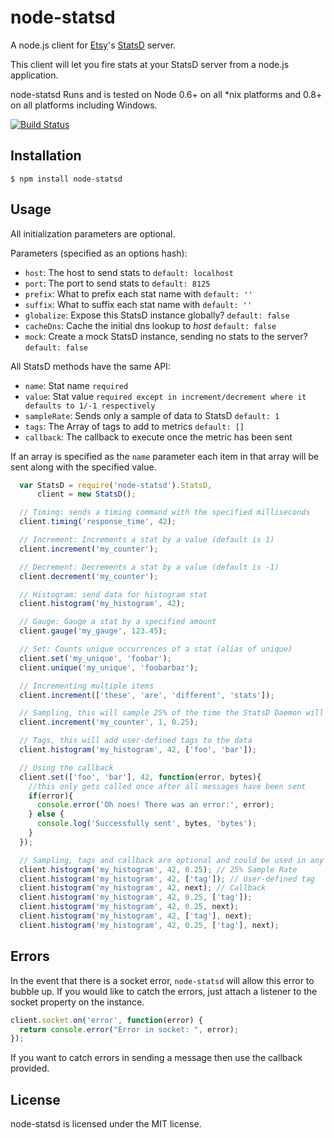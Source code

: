 # node-statsd

A node.js client for [Etsy](http://etsy.com)'s [StatsD](https://github.com/etsy/statsd) server.

This client will let you fire stats at your StatsD server from a node.js application.

node-statsd Runs and is tested on Node 0.6+ on all *nix platforms and 0.8+ on all platforms including Windows.

[![Build Status](https://secure.travis-ci.org/sivy/node-statsd.png?branch=master)](http://travis-ci.org/sivy/node-statsd)

## Installation

```
$ npm install node-statsd
```

## Usage

All initialization parameters are optional.

Parameters (specified as an options hash):
* `host`:      The host to send stats to `default: localhost`
* `port`:      The port to send stats to `default: 8125`
* `prefix`:    What to prefix each stat name with `default: ''`
* `suffix`:    What to suffix each stat name with `default: ''`
* `globalize`: Expose this StatsD instance globally? `default: false`
* `cacheDns`:  Cache the initial dns lookup to *host* `default: false`
* `mock`:      Create a mock StatsD instance, sending no stats to the server? `default: false`

All StatsD methods have the same API:
* `name`:       Stat name `required`
* `value`:      Stat value `required except in increment/decrement where it defaults to 1/-1 respectively`
* `sampleRate`: Sends only a sample of data to StatsD `default: 1`
* `tags`:       The Array of tags to add to metrics `default: []`
* `callback`:   The callback to execute once the metric has been sent

If an array is specified as the `name` parameter each item in that array will be sent along with the specified value.

```javascript
  var StatsD = require('node-statsd').StatsD,
      client = new StatsD();

  // Timing: sends a timing command with the specified milliseconds
  client.timing('response_time', 42);

  // Increment: Increments a stat by a value (default is 1)
  client.increment('my_counter');

  // Decrement: Decrements a stat by a value (default is -1)
  client.decrement('my_counter');

  // Histogram: send data for histogram stat
  client.histogram('my_histogram', 42);

  // Gauge: Gauge a stat by a specified amount
  client.gauge('my_gauge', 123.45);

  // Set: Counts unique occurrences of a stat (alias of unique)
  client.set('my_unique', 'foobar');
  client.unique('my_unique', 'foobarbaz');

  // Incrementing multiple items
  client.increment(['these', 'are', 'different', 'stats']);

  // Sampling, this will sample 25% of the time the StatsD Daemon will compensate for sampling
  client.increment('my_counter', 1, 0.25);

  // Tags, this will add user-defined tags to the data
  client.histogram('my_histogram', 42, ['foo', 'bar']);

  // Using the callback
  client.set(['foo', 'bar'], 42, function(error, bytes){
    //this only gets called once after all messages have been sent
    if(error){
      console.error('Oh noes! There was an error:', error);
    } else {
      console.log('Successfully sent', bytes, 'bytes');
    }
  });

  // Sampling, tags and callback are optional and could be used in any combination
  client.histogram('my_histogram', 42, 0.25); // 25% Sample Rate
  client.histogram('my_histogram', 42, ['tag']); // User-defined tag
  client.histogram('my_histogram', 42, next); // Callback
  client.histogram('my_histogram', 42, 0.25, ['tag']);
  client.histogram('my_histogram', 42, 0.25, next);
  client.histogram('my_histogram', 42, ['tag'], next);
  client.histogram('my_histogram', 42, 0.25, ['tag'], next);
```

## Errors

In the event that there is a socket error, `node-statsd` will allow this error to bubble up.  If you would like to catch the errors, just attach a listener to the socket property on the instance.

```javascript
client.socket.on('error', function(error) {
  return console.error("Error in socket: ", error);
});
```

If you want to catch errors in sending a message then use the callback provided.

## License

node-statsd is licensed under the MIT license.

